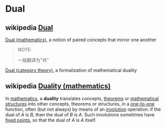 # Dual



## wikipedia [Dual](https://en.wikipedia.org/wiki/Dual) 

[Dual (mathematics)](https://en.wikipedia.org/wiki/Dual_(mathematics)), a notion of paired concepts that mirror one another

> NOTE:
>
> 一般翻译为"共"

[Dual (category theory)](https://en.wikipedia.org/wiki/Dual_(category_theory)), a formalization of mathematical duality



## wikipedia [Duality (mathematics)](https://en.wikipedia.org/wiki/Duality_(mathematics))

In [mathematics](https://en.wikipedia.org/wiki/Mathematics), a **duality** translates concepts, [theorems](https://en.wikipedia.org/wiki/Theorem) or [mathematical structures](https://en.wikipedia.org/wiki/Mathematical_structure) into other concepts, theorems or structures, in a [one-to-one](https://en.wikipedia.org/wiki/Injective_function) function, often (but not always) by means of an [involution](https://en.wikipedia.org/wiki/Involution_(mathematics)) operation: if the dual of *A* is *B*, then the dual of *B* is *A*. Such involutions sometimes have [fixed points](https://en.wikipedia.org/wiki/Fixed_point_(mathematics)), so that the dual of *A* is *A* itself.